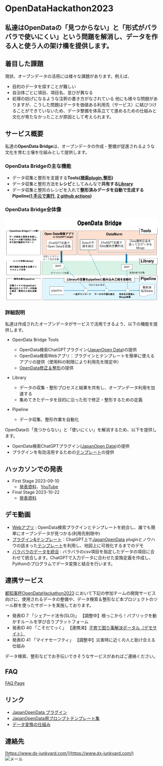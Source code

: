 # OpenDataHackathon2023

## 私達はOpenDataの「見つからない」と「形式がバラバラで使いにくい」という問題を解消し、データを作る人と使う人の架け橋を提供します。

## 着目した課題
現状、オープンデータの活用には様々な課題があります。例えば、
- 目的のデータを探すことが難しい
- 自治体ごとに項目、項目名、並びが異なる
- 処理の妨げになるような注釈の書き方がなされている
他にも様々な問題がありますが、こうした問題はデータを価値ある利用先（サービス）に結びつけることができていないため、データ整備を体系立てて進めるための仕組みと文化が育たなかったことが原因として考えられます。

## サービス概要
私達の**OpenData Bridge**は、オープンデータの作成・整備が促進されるような文化を育む土壌を仕組みとして提供します。

### OpenData Bridgeの主な機能
- データ収集と整形を支援する**Tools([検索plugin](https://github.com/FooQoo/japan-opendata-chatgpt-plugin/blob/develop/docs/usage.md),[整形](https://github.com/dx-junkyard/OpenData-Bridge-DataNorm))**
- データ収集と整形方法を**レシピ**としてみんなで**共有する[Library](https://github.com/dx-junkyard/OpenData-Library)**
- データ収集と整形のレシピを入れて**整形済みデータを自動で生成するPipeline([1 手元で実行](https://github.com/dx-junkyard/OpenData-Bridge-DataNorm#b-pipeline%E3%81%A7%E8%87%AA%E5%8B%95%E5%8C%96), [2 github actions](https://github.com/dx-junkyard/OpenData-Bridge-DataPipeline))**

### OpenData Bridge全体像
![OpenData Bridge全体像](whole_image.png)


### 詳細説明
私達は作成されたオープンデータがサービスで活用できるよう、以下の機能を提供します。
- OpenData Bridge Tools
  - OpenData検索ChatGPTプラグイン([JapanOpen Data](https://github.com/FooQoo/japan-opendata-chatgpt-plugin/blob/develop/docs/usage.md))の提供
  - OpenData検索Webアプリ：プラグインとテンプレートを簡単に使えるアプリの提供（使用料の制限により利用先を限定中）
  - [OpenData修正＆整形](https://github.com/dx-junkyard/OpenData-Bridge-DataNorm/blob/main/README.md)の提供

- Library
  - データの収集・整形プロセスと結果を共有し、オープンデータ利用を加速する
  - 集めてきたデータを目的に沿った形で修正・整形するための定義

- Pipeline
  - データ収集、整形作業を自動化


OpenDataの「見つからない」と「使いにくい」を解消するため、以下を提供します。
- OpenData検索ChatGPTプラグイン([JapanOpen Data](https://github.com/FooQoo/japan-opendata-chatgpt-plugin/blob/develop/docs/usage.md))の提供
- プラグインを有効活用するための[テンプレート](https://github.com/dx-junkyard/OpenDataHackathon2023/tree/main/prompt_template)の提供

## ハッカソンでの発表
- First Stage 2023-09-10
  - [発表資料](OpenData-Bridge_ODH23_0910.pdf)、[YouTube](https://youtu.be/0QoSDb9AM9o)
- Final Stage 2023-10-22
  - [発表資料](OpenData-Bridge_ODH23_1022.pdf)

## デモ動画
- [Webアプリ](https://youtu.be/JeJejE0zTpw) : OpenData検索プラグインとテンプレートを統合し、誰でも簡単にオープンデータが見つかる(利用先制限中)
- [プラグイン&テンプレート](https://youtu.be/yfqMH_vYTvU)：ChatGPT上で[JapanOpenData](https://github.com/FooQoo/japan-opendata-chatgpt-plugin/blob/develop/docs/usage.md) pluginとノウハウの詰まった[テンプレート](https://github.com/dx-junkyard/OpenDataHackathon2023/tree/main/prompt_template)を利用し、地図上に可視化するまでのデモ
- [バラバラのデータを統合](https://youtu.be/GS9HADN9fh8) : バラバラのcsv項目を指定したデータの項目に合わせて統合します。ChatGPTで入力データに合わせた変換定義を作成し、Pythonのプログラムでデータ変換と結合を行います。

## 連携サービス
[都知事杯OpenDataHackathon2023](https://odhackathon.metro.tokyo.lg.jp/) において下記の参加チームの開発サービス向けに、使用されるデータの整備や、データ検索＆整形など本プロジェクトのツール群を使ったサポートを実施しております。
- 発表ID 7  「シェアード法令(SLO)」 【調整中】根っこから！パブリックを動かすルールを学び合うプラットフォーム
- 発表ID 40 「こそだてっく」  【連携済】[子育て困り事解決ポータル（デモサイト）](https://preview.studio.site/live/V5a7JbynqR)
- 発表ID 41 「マイナセーフティ」 【調整中】災害時に近くの人と助け合える仕組み

データ検索、整形などでお手伝いできそうなサービスがあればご連絡ください。


## FAQ
[FAQ Page](Sep10-2023_FAQ.md)

## リンク
- [JapanOpenData プラグイン](https://github.com/FooQoo/japan-opendata-chatgpt-plugin/blob/develop/docs/usage.md)
- [JapanOpenData用プロンプトテンプレート集](https://github.com/dx-junkyard/OpenDataHackathon2023/tree/main/prompt_template)
- [データ変換の仕組み](https://github.com/dx-junkyard/OpenData-Bridge-DataNorm)

## 連絡先
[https://www.dx-junkyard.com/](https://www.dx-junkyard.com/)  
![メール](em_add.png)
